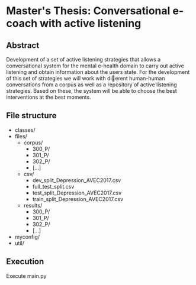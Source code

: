 # Master's Thesis: Conversational e-coach with active listening

## Abstract
Development of a set of active listening strategies that allows a conversational
system for the mental e-health domain to carry out active listening
and obtain information about the users state. For the development of this
set of strategies we will work with dierent human-human conversations
from a corpus as well as a repository of active listening strategies. Based on
these, the system will be able to choose the best interventions at the best
moments.

## File structure

* classes/
* files/
    * corpus/
        * 300_P/
        * 301_P/
        * 302_P/
        * [...]
    * csv/
        * dev_split_Depression_AVEC2017.csv
        * full_test_split.csv
        * test_split_Depression_AVEC2017.csv
        * train_split_Depression_AVEC2017.csv
    * results/
        * 300_P/
        * 301_P/
        * 302_P/
        * [...]
* myconfig/
* util/

## Execution 

Execute main.py
